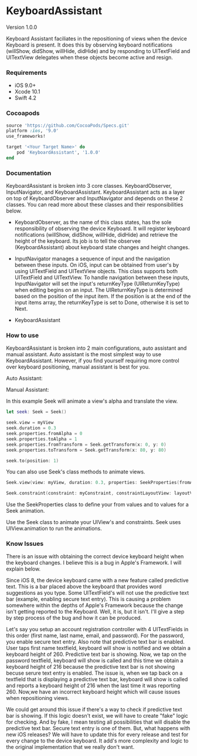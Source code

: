 KeyboardAssistant
==============

Version 1.0.0

Keyboard Assistant faciliates in the repositioning of views when the device Keyboard is present.  It does this by observing keyboard notifications (willShow, didShow, willHide, didHide) and by responding to UITextField and UITextView delegates when these objects become active and resign. 

### Requirements

- iOS 9.0+
- Xcode 10.1
- Swift 4.2

### Cocoapods

```ruby
source 'https://github.com/CocoaPods/Specs.git'
platform :ios, '9.0'
use_frameworks!

target '<Your Target Name>' do
    pod 'KeyboardAssistant', '1.0.0'
end
```

### Documentation

KeyboardAssistant is broken into 3 core classes.  KeyboardObserver, InputNavigator, and KeyboardAssistant.  KeyboardAssistant acts as a layer on top of KeyboardObserver and InputNavigator and depends on these 2 classes.  You can read more about these classes and their responsibilities below.

* KeyboardObserver, as the name of this class states, has the sole responsibility of observing the device Keyboard.  It will register keyboard notifications (willShow, didShow, willHide, didHide) and retrieve the height of the keyboard.  Its job is to tell the observee (KeyboardAssistant) about keyboard state changes and height changes. 

* InputNavigator manages a sequence of input and the navigation between these inputs.  On iOS, input can be obtained from user's by using UITextField and UITextView objects.  This class supports both UITextField and UITextView.  To handle navigation between these inputs, InputNavigator will set the input's returnKeyType (UIReturnKeyType) when editing begins on an input.  The UIReturnKeyType is determined based on the position of the input item.  If the position is at the end of the input items array, the returnKeyType is set to Done, otherwise it is set to Next. 

- KeyboardAssistant

### How to use

KeyboardAssistant is broken into 2 main configurations, auto assistant and manual assistant.  Auto assistant is the most simplest way to use KeyboardAssistant.  However, if you find yourself requiring more control over keyboard positioning, manual assistant is best for you.

Auto Assistant:

Manual Assistant:

In this example Seek will animate a view's alpha and translate the view.

```swift
let seek: Seek = Seek()

seek.view = myView
seek.duration = 0.3
seek.properties.fromAlpha = 0
seek.properties.toAlpha = 1
seek.properties.fromTransform = Seek.getTransform(x: 0, y: 0)
seek.properties.toTransform = Seek.getTransform(x: 80, y: 80)

seek.to(position: 1)
```

You can also use Seek's class methods to animate views.

```swift
Seek.view(view: myView, duration: 0.3, properties: SeekProperties(fromAlpha: 0, toAlpha: 1))

Seek.constraint(constraint: myConstraint, constraintLayoutView: layoutView, duration: 0.3, properties: SeekProperties(fromConstraintConstant: 0, toConstraintConstant: 50))
```

Use the SeekProperties class to define your from values and to values for a Seek animation.

Use the Seek class to animate your UIView's and constraints.  Seek uses UIView.animation to run the animations.

### Know Issues

There is an issue with obtaining the correct device keyboard height when the keyboard changes.  I believe this is a bug in Apple's Framework.  I will explain below.  

Since iOS 8, the device keyboard came with a new feature called predictive text.  This is a bar placed above the keyboard that provides word suggestions as you type.  Some UITextField's will not use the predictive text bar (example, enabling secure text entry).  This is causing a problem somewhere within the depths of Apple's Framework because the change isn't getting reported to the Keyboard.  Well, it is, but it isn't. I'll give a step by step process of the bug and how it can be produced.

Let's say you setup an account registration controller with 4 UITextFields in this order (first name, last name, email, and password).  For the password, you enable secure text entry.  Also note that predictive text bar is enabled.  User taps first name textfield, keyboard will show is notified and we obtain a keyboard height of 260.  Predictive text bar is showing.  Now, we tap on the password textfield, keyboard will show is called and this time we obtain a keyboard height of 216 because the predictive text bar is not showing becuse serure text entry is enabled.  The issue is, when we tap back on a textfield that is displaying a predictive text bar, keyboard will show is called and reports a keyboard height of 216 when the last time it was reporting 260.  Now,we have an incorrect keyboard height which will cause issues when repositioning views. 

We could get around this issue if there's a way to check if predictive text bar is showing.  If this logic doesn't exist, we will have to create "fake" logic for checking.  And by fake, I mean testing all possibilities that will disable the predictive text bar.  Secure text entry is one of them.  But, what happens with new iOS releases?  We will have to update this for every release and test for every change to the device keyboard.  It add's more complexity and logic to the original implementation that we really don't want.
